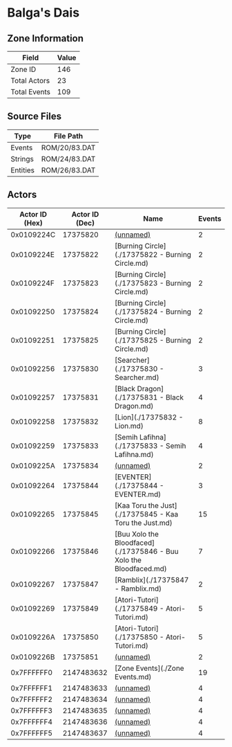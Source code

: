 # Balga's Dais

## Zone Information

| Field        |   Value |
|--------------|---------|
| Zone ID      |     146 |
| Total Actors |      23 |
| Total Events |     109 |

## Source Files

| Type     | File Path     |
|----------|---------------|
| Events   | ROM/20/83.DAT |
| Strings  | ROM/24/83.DAT |
| Entities | ROM/26/83.DAT |

## Actors

| Actor ID (Hex)   |   Actor ID (Dec) | Name                                                               |   Events |
|------------------|------------------|--------------------------------------------------------------------|----------|
| 0x0109224C       |         17375820 | [(unnamed)](./17375820.md)                                         |        2 |
| 0x0109224E       |         17375822 | [Burning Circle](./17375822 - Burning Circle.md)                   |        2 |
| 0x0109224F       |         17375823 | [Burning Circle](./17375823 - Burning Circle.md)                   |        2 |
| 0x01092250       |         17375824 | [Burning Circle](./17375824 - Burning Circle.md)                   |        2 |
| 0x01092251       |         17375825 | [Burning Circle](./17375825 - Burning Circle.md)                   |        2 |
| 0x01092256       |         17375830 | [Searcher](./17375830 - Searcher.md)                               |        3 |
| 0x01092257       |         17375831 | [Black Dragon](./17375831 - Black Dragon.md)                       |        4 |
| 0x01092258       |         17375832 | [Lion](./17375832 - Lion.md)                                       |        8 |
| 0x01092259       |         17375833 | [Semih Lafihna](./17375833 - Semih Lafihna.md)                     |        4 |
| 0x0109225A       |         17375834 | [(unnamed)](./17375834.md)                                         |        2 |
| 0x01092264       |         17375844 | [EVENTER](./17375844 - EVENTER.md)                                 |        3 |
| 0x01092265       |         17375845 | [Kaa Toru the Just](./17375845 - Kaa Toru the Just.md)             |       15 |
| 0x01092266       |         17375846 | [Buu Xolo the Bloodfaced](./17375846 - Buu Xolo the Bloodfaced.md) |        7 |
| 0x01092267       |         17375847 | [Ramblix](./17375847 - Ramblix.md)                                 |        2 |
| 0x01092269       |         17375849 | [Atori-Tutori](./17375849 - Atori-Tutori.md)                       |        5 |
| 0x0109226A       |         17375850 | [Atori-Tutori](./17375850 - Atori-Tutori.md)                       |        5 |
| 0x0109226B       |         17375851 | [(unnamed)](./17375851.md)                                         |        2 |
| 0x7FFFFFF0       |       2147483632 | [Zone Events](./Zone Events.md)                                    |       19 |
| 0x7FFFFFF1       |       2147483633 | [(unnamed)](./2147483633.md)                                       |        4 |
| 0x7FFFFFF2       |       2147483634 | [(unnamed)](./2147483634.md)                                       |        4 |
| 0x7FFFFFF3       |       2147483635 | [(unnamed)](./2147483635.md)                                       |        4 |
| 0x7FFFFFF4       |       2147483636 | [(unnamed)](./2147483636.md)                                       |        4 |
| 0x7FFFFFF5       |       2147483637 | [(unnamed)](./2147483637.md)                                       |        4 |